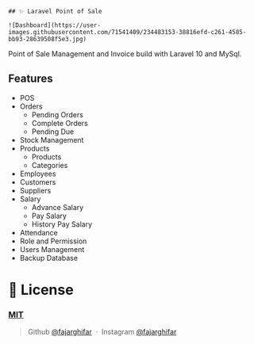     ## ✨ Laravel Point of Sale

    ![Dashboard](https://user-images.githubusercontent.com/71541409/234483153-38816efd-c261-4585-bb93-28639508f5e3.jpg)

Point of Sale Management and Invoice build with Laravel 10 and MySql.

## Features
- POS
- Orders
  - Pending Orders
  - Complete Orders
  - Pending Due
- Stock Management
- Products
  - Products
  - Categories
- Employees
- Customers
- Suppliers
- Salary
  - Advance Salary
  - Pay Salary
  - History Pay Salary
- Attendance
- Role and Permission
- Users Management
- Backup Database


# 🤝 License

### [MIT](LICENSE)

> Github [@fajarghifar](https://github.com/fajarghifar) &nbsp;&middot;&nbsp;
> Instagram [@fajarghifar](https://instagram.com/fajarghifar)
